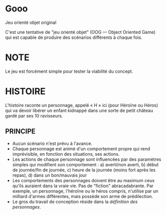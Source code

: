 # Gooo

Jeu orienté objet original

C'est une tentative de "jeu orienté objet" (OOG — Object Oriented Game) qui est capable de produire des scénarios différents à chaque fois.

# NOTE

Le jeu est forcément simple pour tester la viabilité du concept.

# HISTOIRE

L'histoire raconte un personnage, appelé « H » ici (pour Héroïne ou Héros) qui va devoir libérer un enfant kidnappé dans une sorte de petit château gardé par ses 10 ravisseurs.

## PRINCIPE

* Aucun scénario n'est prévu à l'avance.
* Chaque personnage est animé d'un comportement propre qui rend imprévisible, en fonction des situations, ses actions.
* Les actions de chaque personnage sont influencées par des paramètres simples qui modifient son comportement : a) averti/non averti, b) début de journée/fin de journée, c) heure de la journée (moins fort après les repas), d) dans un bon/mauvais jour
* Les comportements des personnages doivent être au maximum ceux qu'ils auraient dans la vraie vie. Pas de "fiction" abracadabrante. Par exemple, un personnage, l'héroïne ou le héros compris, n'utilise par un milliard d'armes différentes, mais possède son arme de prédilection.
* Le gros du travail de conception réside dans la *définition des personnages*.
